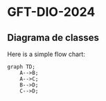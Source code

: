 # GFT-DIO-2024

## Diagrama de classes 
Here is a simple flow chart:

```mermaid
graph TD;
    A-->B;
    A-->C;
    B-->D;
    C-->D;
```
